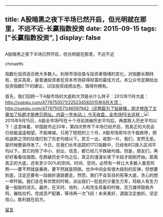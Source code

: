 
---
title:  A股暗黑之夜下半场已然开启，但光明就在那里，不远不近-长赢指数投资
date: 2015-09-15
tags: ["长赢指数投资", ]
display: false
---


## 



A股暗黑之夜下半场已然开启，但光明就在那里，不远不近




chinaetfs




指数化投资适合绝大多数人。利用市场估值与投资者情绪的变化，对指数长期持有，低买高卖，是普通投资者在资本市场获得财富的最佳方式。本公众号定期给出投资指数ETF的建议，过往投资成绩出色，值得你拥有。


首先，我们回顾一下A股市场的大底和大顶是长什么样子：2012年11月大底：http://xueqiu.com/4776750571/225234582015年6月大顶：http://xueqiu.com/4776750571/46597942（这两篇为了贴链接，刚才修改了文章加了标题才能拷贝网址。内容一字未动。）今天收盘，全市场PE长这样：<img data-s="300,640" data-type="jpeg" src="http://mmbiz.qpic.cn/mmbiz/SEPick5M9xjO89E6vfGrakRPhkafqwFlaotPOQJE4jIXpnrpiaycHicBHNPgicKlVmqh1O2ts1d5micyF9EoRmHRZUQ/0?wx_fmt=jpeg" data-ratio="0.642292490118577" data-w=""/>2015年9月15日，A股全市场PE在十个月前突破历史平均后，再度跌入历史平均以下！这意味着，中国股市近20年，第四次熊市下半场已经开启，而真正的大机会已经能遥遥相望。不胜唏嘘。只用了短短的三个月，A股市场用16次千股跌停，把哈迪斯之顶的估值打到了历史均值以下。冥王一出，收割一片。我们，安然无恙。是时候整装待发了。今日，在我们长年追踪的17只指数中，已经有8只跌入区间平均以下。其它的除了中小、创业、信息，都已经几乎跌破均值。但是，朋友们，再好好看看估值图。在跌破历史平均之后，真正的漫漫长夜下半段才刚刚开始。距离真正的大底，还有至少30%的空间。时间、空间，必然有一样让大多数人备受煎熬——要不然就是暴跌，要不然就是阴跌。也许中间会有很大级别的反弹，但想要到底，注定还要有一段曲折道路要走。然而，我们不会盲目的死等大底，贪心的想一举歼敌。我们会在有优势的时候，派出我们一批批的少量生力军，将敌人有生力量一股股的消灭。最终，在天时、地利、人和完全具备的时候，百万雄师鼓角齐鸣、摧枯拉朽，完成资产配置，等待再一次飞跃！未来美好，道路注定曲折。坚定信心，胜利就在前方。









[留言](javascript:;)


